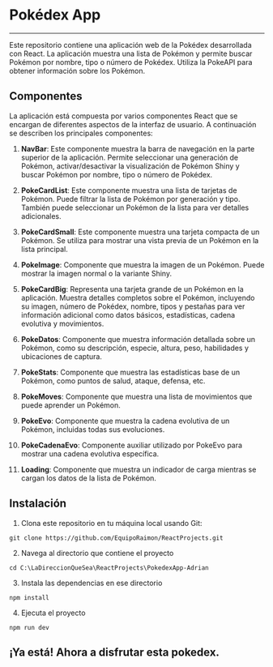 # Pokédex App

---

Este repositorio contiene una aplicación web de la Pokédex desarrollada con React. La aplicación muestra una lista de Pokémon y permite buscar Pokémon por nombre, tipo o número de Pokédex. Utiliza la PokeAPI para obtener información sobre los Pokémon.

## Componentes

La aplicación está compuesta por varios componentes React que se encargan de diferentes aspectos de la interfaz de usuario. A continuación se describen los principales componentes:

1. **NavBar**: Este componente muestra la barra de navegación en la parte superior de la aplicación. Permite seleccionar una generación de Pokémon, activar/desactivar la visualización de Pokémon Shiny y buscar Pokémon por nombre, tipo o número de Pokédex.

2. **PokeCardList**: Este componente muestra una lista de tarjetas de Pokémon. Puede filtrar la lista de Pokémon por generación y tipo. También puede seleccionar un Pokémon de la lista para ver detalles adicionales.

3. **PokeCardSmall**: Este componente muestra una tarjeta compacta de un Pokémon. Se utiliza para mostrar una vista previa de un Pokémon en la lista principal.

4. **PokeImage**: Componente que muestra la imagen de un Pokémon. Puede mostrar la imagen normal o la variante Shiny.

5. **PokeCardBig**: Representa una tarjeta grande de un Pokémon en la aplicación. Muestra detalles completos sobre el Pokémon, incluyendo su imagen, número de Pokédex, nombre, tipos y pestañas para ver información adicional como datos básicos, estadísticas, cadena evolutiva y movimientos.

6. **PokeDatos**: Componente que muestra información detallada sobre un Pokémon, como su descripción, especie, altura, peso, habilidades y ubicaciones de captura.

7. **PokeStats**: Componente que muestra las estadísticas base de un Pokémon, como puntos de salud, ataque, defensa, etc.

8. **PokeMoves**: Componente que muestra una lista de movimientos que puede aprender un Pokémon.

9. **PokeEvo**: Componente que muestra la cadena evolutiva de un Pokémon, incluidas todas sus evoluciones.

10. **PokeCadenaEvo**: Componente auxiliar utilizado por PokeEvo para mostrar una cadena evolutiva específica.

11. **Loading**: Componente que muestra un indicador de carga mientras se cargan los datos de la lista de Pokémon.

## Instalación

1. Clona este repositorio en tu máquina local usando Git:
~~~
git clone https://github.com/EquipoRaimon/ReactProjects.git
~~~

2. Navega al directorio que contiene el proyecto
~~~
cd C:\LaDireccionQueSea\ReactProjects\PokedexApp-Adrian
~~~

3. Instala las dependencias en ese directorio
~~~
npm install
~~~
4. Ejecuta el proyecto
~~~
npm run dev
~~~

¡Ya está! Ahora a disfrutar esta pokedex.
---